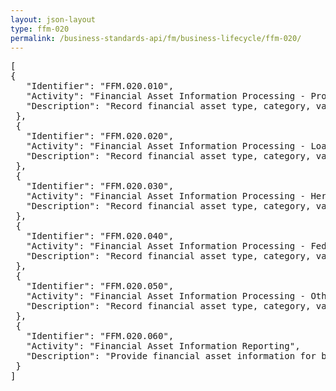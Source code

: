 ```yaml
---
layout: json-layout
type: ffm-020
permalink: /business-standards-api/fm/business-lifecycle/ffm-020/
---
```

<pre>
[
{
   "Identifier": "FFM.020.010",
   "Activity": "Financial Asset Information Processing - Property, Plant, and Equipment",
   "Description": "Record financial asset type, category, value, and value adjustments (e.g., depreciation, impairment); Includes financial asset information processing for purchase and lease transactions, inventory, and software"
 },
 {
   "Identifier": "FFM.020.020",
   "Activity": "Financial Asset Information Processing - Loans",
   "Description": "Record financial asset type, category, value, and value adjustments (e.g., allowance for uncollectible amounts, subsidy allowance)"
 },
 {
   "Identifier": "FFM.020.030",
   "Activity": "Financial Asset Information Processing - Heritage Assets and Stewardship Land",
   "Description": "Record financial asset type, category, value, and value adjustments (e.g., depreciation, impairment)"
 },
 {
   "Identifier": "FFM.020.040",
   "Activity": "Financial Asset Information Processing - Federal Oil and Gas Resources",
   "Description": "Record financial asset type, category, value, and value adjustments"
 },
 {
   "Identifier": "FFM.020.050",
   "Activity": "Financial Asset Information Processing - Other Federal Assets",
   "Description": "Record financial asset type, category, value, and value adjustments; Includes financial asset information processing for seized and forfeited assets and investments in Treasury securities"
 },
 {
   "Identifier": "FFM.020.060",
   "Activity": "Financial Asset Information Reporting",
   "Description": "Provide financial asset information for balance sheet and financial statement reporting"
 }
]
</pre>